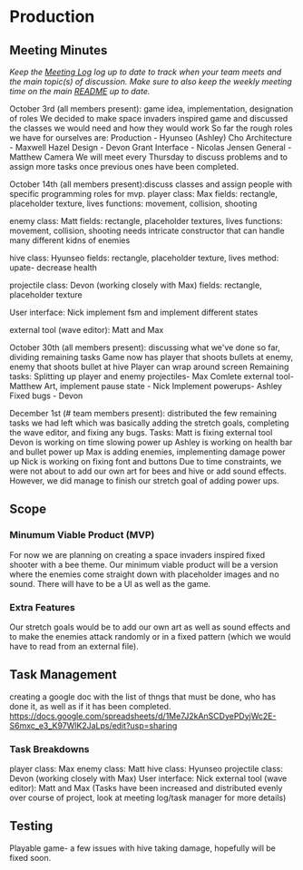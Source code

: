 # Production

## Meeting Minutes
_Keep the [Meeting Log](mtgLog.md) log up to date to track when your team meets and the main topic(s) of discussion._
_Make sure to also keep the weekly meeting time on the main [README](../README.md) up to date._

October 3rd (all members present): game idea, implementation, designation of roles
We decided to make space invaders inspired game and discussed the classes we would need and how they would work
So far the rough roles we have for ourselves are: Production - Hyunseo (Ashley) Cho Architecture - Maxwell Hazel Design - Devon Grant Interface - Nicolas Jensen General - Matthew Camera
We will meet every Thursday to discuss problems and to assign more tasks once previous ones have been completed.

October 14th (all members present):discuss classes and assign people with specific programming roles for mvp. 
player class: Max
fields: rectangle, placeholder texture, lives
functions: movement, collision, shooting

enemy class: Matt
fields: rectangle, placeholder textures, lives
functions: movement, collision, shooting
needs intricate constructor that can handle many different kidns of enemies

hive class: Hyunseo 
fields: rectangle, placeholder texture, lives
method: upate- decrease health

projectile class: Devon (working closely with Max)
fields: rectangle, placeholder texture

User interface: Nick
implement fsm and implement different states

external tool (wave editor): Matt and Max

October 30th (all members present): discussing what we've done so far, dividing remaining tasks
Game now has player that shoots bullets at enemy, enemy that shoots bullet at hive
Player can wrap around screen
Remaining tasks: 
Splitting up player and enemy projectiles- Max 
Comlete external tool- Matthew 
Art, implement pause state - Nick 
Implement powerups- Ashley 
Fixed bugs - Devon

December 1st (# team members present): distributed the few remaining tasks we had left which was basically adding the stretch goals, completing the wave editor, and fixing any bugs. Tasks:
Matt is fixing external tool
Devon is working on time slowing power up
Ashley is working on health bar and bullet power up
Max is adding enemies, implementing damage power up
Nick is working on fixing font and buttons
Due to time constraints, we were not about to add our own art for bees and hive or add sound effects. However, we did manage to finish our stretch goal of adding power ups.

## Scope

### Minumum Viable Product (MVP)
For now we are planning on creating a space invaders inspired fixed shooter with a bee theme. Our minimum viable product will be a version where the enemies come straight down with placeholder images and no sound. There will have to be a UI as well as the game.

### Extra Features
Our stretch goals would be to add our own art as well as sound effects and to make the enemies attack randomly or in a fixed pattern (which we would have to read from an external file).

## Task Management
creating a google doc with the list of thngs that must be done, who has done it, as well as if it has been completed.
https://docs.google.com/spreadsheets/d/1Me7J2kAnSCDyePDyjWc2E-S6mxc_e3_K97WlK2JaLps/edit?usp=sharing

### Task Breakdowns
player class: Max
enemy class: Matt
hive class: Hyunseo 
projectile class: Devon (working closely with Max)
User interface: Nick
external tool (wave editor): Matt and Max
(Tasks have been increased and distributed evenly over course of project, look at meeting log/task manager for more details)

## Testing
Playable game- a few issues with hive taking damage, hopefully will be fixed soon.
